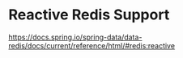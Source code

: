 # Reactive Redis Support 

https://docs.spring.io/spring-data/data-redis/docs/current/reference/html/#redis:reactive



